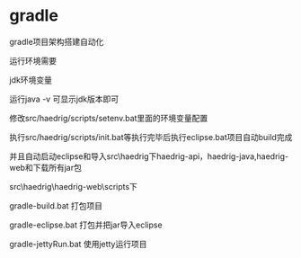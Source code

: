 gradle
======
<p>
gradle项目架构搭建自动化
<p>
运行环境需要
<p>
jdk环境变量
<p>
运行java -v 可显示jdk版本即可
<p>
修改src/haedrig/scripts/setenv.bat里面的环境变量配置
<p>
执行src/haedrig/scripts/init.bat等执行完毕后执行eclipse.bat项目自动build完成
<p>
并且自动启动eclipse和导入src\haedrig下haedrig-api，haedrig-java,haedrig-web和下载所有jar包
<p>
src\haedrig\haedrig-web\scripts下
<p>
gradle-build.bat 打包项目
<p>
gradle-eclipse.bat 打包并把jar导入eclipse
<p>
gradle-jettyRun.bat 使用jetty运行项目
